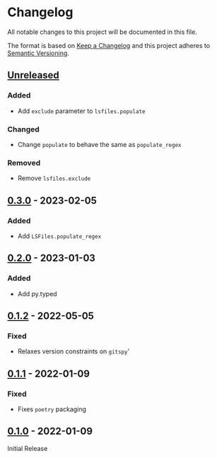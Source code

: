 Changelog
=========
All notable changes to this project will be documented in this file.

The format is based on [Keep a Changelog](http://keepachangelog.com/en/1.0.0/)
and this project adheres to [Semantic Versioning](http://semver.org/spec/v2.0.0.html).

[Unreleased](https://github.com/jshwi/lsfiles/compare/v0.3.0...HEAD)
------------------------------------------------------------------------
### Added
- Add `exclude` parameter to `lsfiles.populate`

### Changed
- Change `populate` to behave the same as `populate_regex`

### Removed
- Remove `lsfiles.exclude`

[0.3.0](https://github.com/jshwi/lsfiles/releases/tag/v0.3.0) - 2023-02-05
------------------------------------------------------------------------
### Added
-  Add `LSFiles.populate_regex`

[0.2.0](https://github.com/jshwi/lsfiles/releases/tag/v0.2.0) - 2023-01-03
------------------------------------------------------------------------
### Added
- Add py.typed

[0.1.2](https://github.com/jshwi/lsfiles/releases/tag/v0.1.2) - 2022-05-05
------------------------------------------------------------------------
### Fixed
- Relaxes version constraints on `gitspy`'

[0.1.1](https://github.com/jshwi/lsfiles/releases/tag/v0.1.1) - 2022-01-09
------------------------------------------------------------------------
### Fixed
- Fixes `poetry` packaging

[0.1.0](https://github.com/jshwi/lsfiles/releases/tag/v0.1.0) - 2022-01-09
------------------------------------------------------------------------
Initial Release
